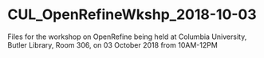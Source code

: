 # CUL_OpenRefineWkshp_2018-10-03
Files for the workshop on OpenRefine being held at Columbia University, Butler Library, Room 306, on 03 October 2018 from 10AM-12PM
